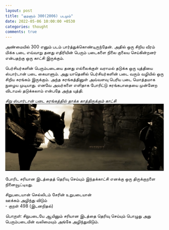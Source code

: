 ```yaml
---
layout: post
title: "குறளும் 300(2006) படமும்"
date: 2022-05-06 10:00:00 +0530
categories: thought
comments: true
---
```

அண்மையில் 300 எனும் படம் பார்த்துக்கொண்டிருந்தேன். அதில் ஒரு சிறிய வீரம் மிக்க படை எவ்வாறு தனது எதிரியின் பெரும் படைகளை நிலை குலைய செய்கின்றனர் என்பதற்கு ஒரு காட்சி இருக்கும்.

பெர்சியர்களின் பெரும்படையை தனது எல்லைக்குள் வராமல் தடுக்க ஒரு யுத்தியை ஸ்பார்டான் படை கையாளும். அது யாதெனில் பெர்சியர்களின் படை வரும் வழியில் ஒரு சிறிய சுரங்கம் இருக்கும். அந்த சுரங்கத்தினுள் அவ்வளவு பெரிய படை மொத்தமாக நுழைய முடியாது. எனவே அவர்களை எளிதாக போரிட்டு சுரங்கபாதையை முன்னேற விடாமல் தடுக்கலாம் என்பதே அந்த யுத்தி.


<i>சிறு ஸ்பார்டான் படை சுரங்கத்தில் தாக்க காத்திருக்கும் காட்சி</i><br>
<img src="/images/2022-05-06/spartan.jpg" alt="சிறு ஸ்பார்டான் படை சுரங்கத்தில் தாக்க காத்திருக்கிறது" width="auto" style=""/>
<br>


போரிட சரியான இடத்தைத் தெரிவு செய்யும் இந்தக்காட்சி எனக்கு ஒரு திருக்குறளை நினைவூட்டியது.

சிறுபடையான் செல்லிடம் சேரின் உறுபடையான்<br>
ஊக்கம் அழிந்து விடும்<br>
            - குறள் 498 (இடனறிதல்)

<i>பொருள்:</i>
சிறுபடையே ஆயினும் சரியான இடத்தை தெரிவு செய்யும் பொழுது அது பெரும்படையின் வலிமையும் அங்கே அழிந்துவிடும்.
